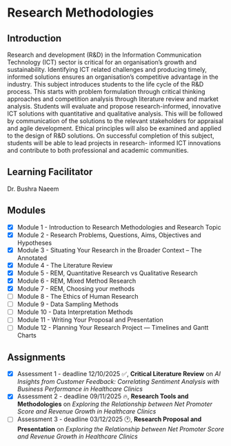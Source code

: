 # Research Methodologies

## Introduction
Research and development (R&D) in the Information Communication Technology (ICT) sector is critical for an organisation’s growth and sustainability. Identifying ICT related challenges and producing timely, informed solutions ensures an organisation’s competitive advantage in the industry. This subject introduces students to the life cycle of the R&D process. This starts with problem formulation through critical thinking approaches and competition analysis through literature review and market analysis. Students will evaluate and propose research-informed, innovative ICT solutions with quantitative and qualitative analysis. This will be followed by communication of the solutions to the relevant stakeholders for appraisal and agile development. Ethical principles will also be examined and applied to the design of R&D solutions. On successful completion of this subject, students will be able to lead projects in research- informed ICT innovations and contribute to both professional and academic communities.

## Learning Facilitator
Dr. Bushra Naeem

## Modules
- [X] Module 1 - Introduction to Research Methodologies and Research Topic
- [X] Module 2 - Research Problems, Questions, Aims, Objectives and Hypotheses
- [X] Module 3 - Situating Your Research in the Broader Context – The Annotated
- [X] Module 4 - The Literature Review
- [X] Module 5 - REM, Quantitative Research vs Qualitative Research
- [X] Module 6 - REM, Mixed Method Research
- [X] Module 7 - REM, Choosing your methods
- [ ] Module 8 - The Ethics of Human Research
- [ ] Module 9 - Data Sampling Methods
- [ ] Module 10 - Data Interpretation Methods
- [ ] Module 11 - Writing Your Proposal and Presentation
- [ ] Module 12 - Planning Your Research Project — Timelines and Gantt Charts

## Assignments
- [X] Assessment 1 - deadline 12/10/2025 ✅, **Critical Literature Review** on *AI Insights from Customer Feedback: Correlating Sentiment Analysis with Business Performance in Healthcare Clinics*
- [X] Assessment 2 - deadline 09/11/2025 🔥, **Research Tools and Methodologies** on *Exploring the Relationship between Net Promoter Score and Revenue Growth in Healthcare Clinics*
- [ ] Assessment 3 - deadline 03/12/2025 🕐, **Research Proposal and Presentation** on *Exploring the Relationship between Net Promoter Score and Revenue Growth in Healthcare Clinics*
